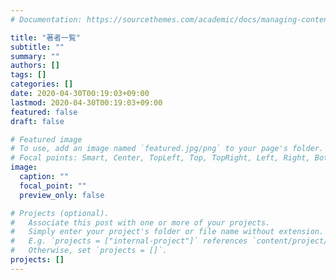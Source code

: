 ```yaml
---
# Documentation: https://sourcethemes.com/academic/docs/managing-content/

title: "著者一覧"
subtitle: ""
summary: ""
authors: []
tags: []
categories: []
date: 2020-04-30T00:19:03+09:00
lastmod: 2020-04-30T00:19:03+09:00
featured: false
draft: false

# Featured image
# To use, add an image named `featured.jpg/png` to your page's folder.
# Focal points: Smart, Center, TopLeft, Top, TopRight, Left, Right, BottomLeft, Bottom, BottomRight.
image:
  caption: ""
  focal_point: ""
  preview_only: false

# Projects (optional).
#   Associate this post with one or more of your projects.
#   Simply enter your project's folder or file name without extension.
#   E.g. `projects = ["internal-project"]` references `content/project/deep-learning/index.md`.
#   Otherwise, set `projects = []`.
projects: []
---
```


